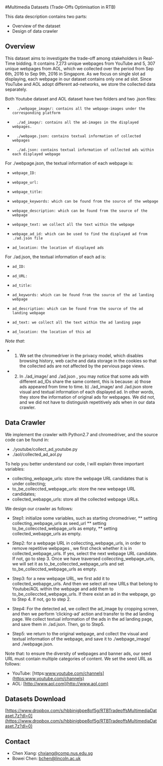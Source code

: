 #Multimedia Datasets (Trade-Offs Optimisation in RTB)

This data description contains two parts:
* Overview of the dataset
* Design of data crawler

## Overview
This dataset aims to investigate the trade-off among stakeholders in Real-Time bidding. It contains 7,273 unique webpages from YouTube and 5, 307 unique webpages from AOL, which we collected  over the period from Sep 6th, 2016 to Sep 9th, 2016 in Singapore. As we focus on single slot ad displaying, each webpage in our dataset contains only one ad slot. Since YouTube and AOL adopt different ad-networks, we store the collected data separately. 

Both Youtube dataset and AOL dataset have two folders and two .json files:
*       ./webpage_image/: contains all the webpage-images under the corresponding platform
*       ./ad_image/: contains all the ad-images in the displayed webpages. 
*       ./webpage.json: contains textual information of collected webpages
*       ./ad.json: contains textual information of collected ads within each displayed webpage

For ./webpage.json, the textual information of each webpage is:
*     webpage_ID:
*     webpage_url:
*     webpage_title:
*     webpage_keywords: which can be found from the source of the webpage
*     webpage_description: which can be found from the source of the webpage
*     webpage_text: we collect all the text within the webpage
*     webpage_ad_id: which can be used to find the displayed ad from ./ad.json file
*     ad_location: the location of displayed ads

For ./ad.json, the textual information of each ad is:
*     ad_ID:
*     ad_URL:
*     ad_title:
*     ad_keywords: which can be found from the source of the ad landing webpage
*     ad_description: which can be found from the source of the ad landing webpage
*     ad_text: we collect all the text within the ad landing page
*     ad_location: the location of this ad

*Note that*: 
* 1) We set the chromedriver in the privacy model, which disables browsing history, web cache and data storage in the cookies so that the collected ads are not affected by the pervious page views.
* 2) In ./ad_image/ and ./ad.json , you may notice that some ads with different ad_IDs share the same content, this is because: a) those ads appeared from time to time.  b) ./ad_image/ and ./ad.json store visual and textual information of each displayed ad. In other words, they store the information of original ads for webpages. We did not, and we did not have to distinguish repetitively ads when in our data crawler.
 
## Data Crawler
We implement the crawler with Python2.7 and chromedriver, and the source code can be found in: 
* ./youtube/collect_ad_youtube.py
* ./aol/collected_ad_aol.py

To help you better understand our code, I will explain three important variables:
* collecting_webpage_urls: store the webpage URL candidates that is under collecting;
* to_be_colleccted_webpage_urls: store the new webpage URL candidates;
* collected_webapge_urls: store all the collected webpage URLs. 

We design our crawler as follows: 
* Step1: initialize some variables, such as starting chromedriver, 
**      setting collecting_webpage_urls as seed_url
**      setting to_be_colleccted_webpage_urls as empty, 
**      setting collected_webapge_urls as empty. 

* Step2: for a webpage URL in colleccting_webpage_urls, in order to remove repetitive webpages , we first check whether it is in collected_webpage_urls. If yes, select the next webpage URL candidate. If not, go to step 3. Once we have traversed colleccting_webpage_urls, we will set it as to_be_colleccted_webpage_urls and set to_be_colleccted_webpage_urls as empty. 

* Step3: for a new webpage URL, we first add it to collected_webapge_urls. And then we select all new URLs that belong to Youtube/AOL within the webpage and add them to  to_be_colleccted_webpage_urls. If there exist an ad in the webpage, go to Step 4. If not, go to step 2.

* Step4: For the detected ad, we collect the ad_image by cropping screen, and then we perform ‘clicking-ad’ action and transfer to the ad landing page. We collect textual information of the ads in the ad landing page, and save them in ./ad.json. Then, go to Step5.

* Step5: we return to the original webpage, and collect the visual and textual information of the webpage, and save it to ./webpage_image/ and ./webpage.json.   

Note that: to ensure the diversity of webpages and banner ads, our seed URL must contain multiple categories of content. We set the seed URL as follows:
* YouTube: [https:www.youtube.com/channels](https:www.youtube.com/channels)
* AOL: [http://www.aol.com](http://www.aol.com)

## Datasets Download
[https://www.dropbox.com/s/hbbinjgbpe8of5g/RTBTradeoffsMultimediaDataset.7z?dl=0](https://www.dropbox.com/s/hbbinjgbpe8of5g/RTBTradeoffsMultimediaDataset.7z?dl=0)


## Contact 
- Chen Xiang: [chxiang@comp.nus.edu.sg](mailto:chxiang@comp.nus.edu.sg)
- Bowei Chen: [bchen@lincoln.ac.uk](mailto:bchen@lincoln.ac.uk) 
